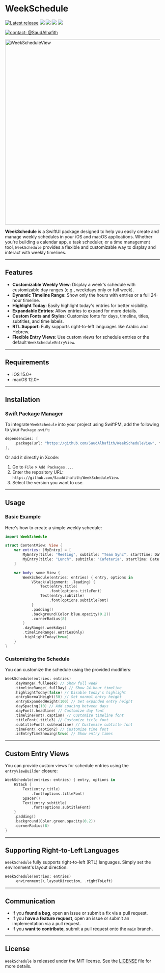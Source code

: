 # WeekSchedule

[![Latest release](https://img.shields.io/github/v/release/SaudAlhafith/WeekScheduleView?color=brightgreen&label=version)](https://github.com/SaudAlhafith/WeekScheduleView/releases/latest)
[![](https://img.shields.io/endpoint?url=https%3A%2F%2Fswiftpackageindex.com%2Fapi%2Fpackages%2FSaudAlhafith%2FWeekScheduleView%2Fbadge%3Ftype%3Dswift-versions)](https://swiftpackageindex.com/SaudAlhafith/WeekScheduleView)
[![](https://img.shields.io/endpoint?url=https%3A%2F%2Fswiftpackageindex.com%2Fapi%2Fpackages%2FSaudAlhafith%2FWeekScheduleView%2Fbadge%3Ftype%3Dplatforms)](https://swiftpackageindex.com/SaudAlhafith/WeekScheduleView)
[![](https://img.shields.io/badge/SPM-supported-DE5C43.svg?color=brightgreen)](https://swift.org/package-manager/)
![](https://img.shields.io/github/license/2FSaudAlhafith/WeekScheduleView)

[![contact: @SaudAlhafith](https://img.shields.io/badge/contact-%40SaudAlhafith-blue.svg?style=flat)](https://t.me/SaudAlhafith)

<p align="left">
<img src="Sources/Gifs/teaser.jpg" alt="WeekScheduleView" width="600">
</p>

**WeekSchedule** is a SwiftUI package designed to help you easily create and manage weekly schedules in your iOS and macOS applications. Whether you're building a calendar app, a task scheduler, or a time management tool, `WeekSchedule` provides a flexible and customizable way to display and interact with weekly timelines.

---

## Features

- **Customizable Weekly View**: Display a week's schedule with customizable day ranges (e.g., weekdays only or full week).
- **Dynamic Timeline Range**: Show only the hours with entries or a full 24-hour timeline.
- **Highlight Today**: Easily highlight today's entries for better visibility.
- **Expandable Entries**: Allow entries to expand for more details.
- **Custom Fonts and Styles**: Customize fonts for days, timeline, titles, subtitles, and time labels.
- **RTL Support**: Fully supports right-to-left languages like Arabic and Hebrew.
- **Flexible Entry Views**: Use custom views for schedule entries or the default `WeekScheduleEntryView`.

---

## Requirements

- iOS 15.0+
- macOS 12.0+

---

## Installation

### Swift Package Manager

To integrate `WeekSchedule` into your project using SwiftPM, add the following to your `Package.swift`:

```swift
dependencies: [
    .package(url: "https://github.com/SaudAlhafith/WeekScheduleView", from: "0.1.0"),
],
```

Or add it directly in Xcode:

1. Go to `File` > `Add Packages...`.
2. Enter the repository URL: `https://github.com/SaudAlhafith/WeekScheduleView`.
3. Select the version you want to use.

---

## Usage

### Basic Example

Here's how to create a simple weekly schedule:

```swift
import WeekSchedule

struct ContentView: View {
    var entries: [MyEntry] = [
        MyEntry(title: "Meeting", subtitle: "Team Sync", startTime: Date(), endTime: Date().addingTimeInterval(3600)),
        MyEntry(title: "Lunch", subtitle: "Cafeteria", startTime: Date().addingTimeInterval(7200), endTime: Date().addingTimeInterval(9000))
    ]

    var body: some View {
        WeekSchedule(entries: entries) { entry, options in
            VStack(alignment: .leading) {
                Text(entry.title)
                    .font(options.titleFont)
                Text(entry.subtitle)
                    .font(options.subtitleFont)
            }
            .padding()
            .background(Color.blue.opacity(0.2))
            .cornerRadius(8)
        }
        .dayRange(.weekdays)
        .timelineRange(.entriesOnly)
        .highlightToday(true)
    }
}
```

### Customizing the Schedule

You can customize the schedule using the provided modifiers:

```swift
WeekSchedule(entries: entries)
    .dayRange(.fullWeek) // Show full week
    .timelineRange(.fullDay) // Show 24-hour timeline
    .highlightToday(false) // Disable today's highlight
    .entryNormalHeight(50) // Set normal entry height
    .entryExpandedHeight(100) // Set expanded entry height
    .daySpacing(10) // Add spacing between days
    .dayFont(.headline) // Customize day font
    .timelineFont(.caption) // Customize timeline font
    .titleFont(.title3) // Customize title font
    .subtitleFont(.subheadline) // Customize subtitle font
    .timeFont(.caption2) // Customize time font
    .isEntryTimeShowing(true) // Show entry times
```

---

## Custom Entry Views

You can provide custom views for schedule entries using the `entryViewBuilder` closure:

```swift
WeekSchedule(entries: entries) { entry, options in
    HStack {
        Text(entry.title)
            .font(options.titleFont)
        Spacer()
        Text(entry.subtitle)
            .font(options.subtitleFont)
    }
    .padding()
    .background(Color.green.opacity(0.2))
    .cornerRadius(8)
}
```

---

## Supporting Right-to-Left Languages

`WeekSchedule` fully supports right-to-left (RTL) languages. Simply set the environment's layout direction:

```swift
WeekSchedule(entries: entries)
    .environment(\.layoutDirection, .rightToLeft)
```

---

## Communication

- If you **found a bug**, open an issue or submit a fix via a pull request.
- If you **have a feature request**, open an issue or submit an implementation via a pull request.
- If you **want to contribute**, submit a pull request onto the `main` branch.

---

## License

`WeekSchedule` is released under the MIT license. See the [LICENSE](LICENSE) file for more details.
